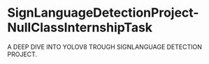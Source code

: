 # SignLanguageDetectionProject-NullClassInternshipTask
A DEEP DIVE INTO YOLOV8 TROUGH SIGNLANGUAGE DETECTION PROJECT.
